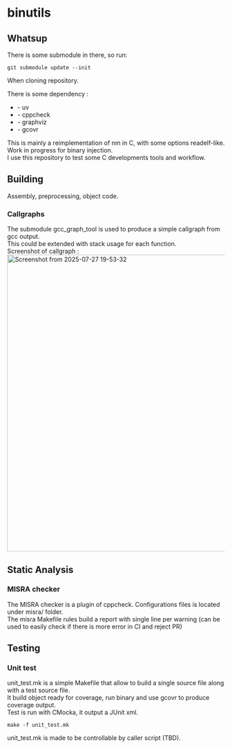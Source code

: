 # binutils

## Whatsup

There is some submodule in there, so run:
```
git submodule update --init
```
When cloning repository.

There is some dependency :
<ul>
    <li>- uv</li>
    <li>- cppcheck</li>
    <li>- graphviz</li>
    <li>- gcovr</li>
</ul>

This is mainly a reimplementation of nm in C, with some options readelf-like. </br>
Work in progress for binary injection. </br>
I use this repository to test some C developments tools and workflow. </br>

## Building

Assembly, preprocessing, object code.

### Callgraphs

The submodule gcc_graph_tool is used to produce a simple callgraph from gcc output.</br>
This could be extended with stack usage for each function.</br>
Screenshot of callgraph :
<img width="1105" height="685" alt="Screenshot from 2025-07-27 19-53-32" src="https://github.com/user-attachments/assets/42a33d9f-7bdc-4522-a5c2-e08d34eaa711" />


## Static Analysis

### MISRA checker

The MISRA checker is a plugin of cppcheck. Configurations files is located under misra/ folder. </br>
The misra Makefile rules build a report with single line per warning (can be used to
easily check if there is more error in CI and reject PR)

## Testing

### Unit test

unit_test.mk is a simple Makefile that allow to build a single source file along with a test source file.</br>
It build object ready for coverage, run binary and use gcovr to produce coverage output.</br>
Test is run with CMocka, it output a JUnit xml.</br>
```
make -f unit_test.mk
```
unit_test.mk is made to be controllable by caller script (TBD).
